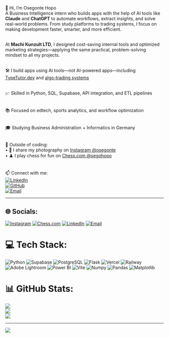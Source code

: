 # 
<br>👋 Hi, I’m Osegonte Hopo<br>
A Business Intelligence intern who builds apps with the help of AI tools like **Claude** and **ChatGPT** to automate workflows, extract insights, and solve real-world problems. From study platforms to trading systems, I focus on making development faster, smarter, and more efficient.<br><br>

At **Machi Kunzult LTD**, I designed cost-saving internal tools and optimized marketing strategies—applying the same practical, problem-solving mindset to all my projects.<br><br>

🛠️ I build apps using AI tools—not AI-powered apps—including [TypeTutor.dev](https://typetutor.dev) and [algo-trading systems](https://github.com/osegonte/algo-bot)<br><br>

📈 Skilled in Python, SQL, Supabase, API integration, and ETL pipelines<br><br>

📚 Focused on edtech, sports analytics, and workflow optimization<br><br>

🎓 Studying Business Administration + Informatics in Germany<br><br>

🎨 Outside of coding:  
• 📸 I share my photography on [Instagram @osegonte](https://instagram.com/osegonte)  
• ♟️ I play chess for fun on [Chess.com @segohopo](https://www.chess.com/member/segohopo)<br><br>

📫 Connect with me:  
[![LinkedIn](https://img.shields.io/badge/LinkedIn-%230077B5.svg?logo=linkedin&logoColor=white)](https://linkedin.com/in/osegontehopo)  
[![GitHub](https://img.shields.io/badge/GitHub-181717?logo=github&logoColor=white)](https://github.com/osegonte)  
[![Email](https://img.shields.io/badge/Email-D14836?logo=gmail&logoColor=white)](mailto:segohopo.de@gmail.com)

---

## 🌐 Socials:
[![Instagram](https://img.shields.io/badge/Instagram-%23E4405F.svg?logo=Instagram&logoColor=white)](https://instagram.com/osegonte)
[![Chess.com](https://img.shields.io/badge/Chess.com-%23000000.svg?logo=Chess&logoColor=white)](https://www.chess.com/member/segohopo)
[![LinkedIn](https://img.shields.io/badge/LinkedIn-%230077B5.svg?logo=linkedin&logoColor=white)](https://linkedin.com/in/osegontehopo)
[![Email](https://img.shields.io/badge/Email-D14836?logo=gmail&logoColor=white)](mailto:segohopo.de@gmail.com)

# 💻 Tech Stack:
![Python](https://img.shields.io/badge/python-6E40C9?style=for-the-badge&logo=python&logoColor=white)
![Supabase](https://img.shields.io/badge/Supabase-5438DC?style=for-the-badge&logo=supabase&logoColor=white)
![PostgreSQL](https://img.shields.io/badge/postgres-6A0DAD?style=for-the-badge&logo=postgresql&logoColor=white)
![Flask](https://img.shields.io/badge/Flask-8A2BE2?style=for-the-badge&logo=flask&logoColor=white)
![Vercel](https://img.shields.io/badge/Vercel-5F0FFF?style=for-the-badge&logo=vercel&logoColor=white)
![Railway](https://img.shields.io/badge/Railway-7044FF?style=for-the-badge&logo=railway&logoColor=white)
![Adobe Lightroom](https://img.shields.io/badge/Lightroom-7B4DDC?style=for-the-badge&logo=Adobe%20Lightroom&logoColor=white)
![Power BI](https://img.shields.io/badge/Power_BI-9357F5?style=for-the-badge&logo=powerbi&logoColor=white)
![Vite](https://img.shields.io/badge/Vite-B266FF?style=for-the-badge&logo=vite&logoColor=white)
![Numpy](https://img.shields.io/badge/Numpy-9B59B6?style=for-the-badge&logo=numpy&logoColor=white)
![Pandas](https://img.shields.io/badge/Pandas-B980F9?style=for-the-badge&logo=pandas&logoColor=white)
![Matplotlib](https://img.shields.io/badge/Matplotlib-D6B3FF?style=for-the-badge&logo=matplotlib&logoColor=black)

# 📊 GitHub Stats:
![](https://github-readme-stats.vercel.app/api?username=osegonte&theme=tokyonight&hide_border=false&include_all_commits=true&count_private=false)<br/>
![](https://streak-stats.demolab.com/?user=osegonte&theme=tokyonight&hide_border=false)<br/>
![](https://github-readme-stats.vercel.app/api/top-langs/?username=osegonte&theme=tokyonight&hide_border=false&layout=compact)

---

[![](https://visitcount.itsvg.in/api?id=osegonte&icon=6&color=9)](https://visitcount.itsvg.in)
